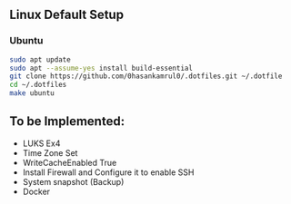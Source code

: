 ## Linux Default Setup
### Ubuntu
```bash
sudo apt update 
sudo apt --assume-yes install build-essential
git clone https://github.com/0hasankamrul0/.dotfiles.git ~/.dotfile
cd ~/.dotfiles
make ubuntu
```


## To be Implemented:
* LUKS Ex4
* Time Zone Set
* WriteCacheEnabled True
* Install Firewall and Configure it to enable SSH
* System snapshot (Backup)
* Docker
